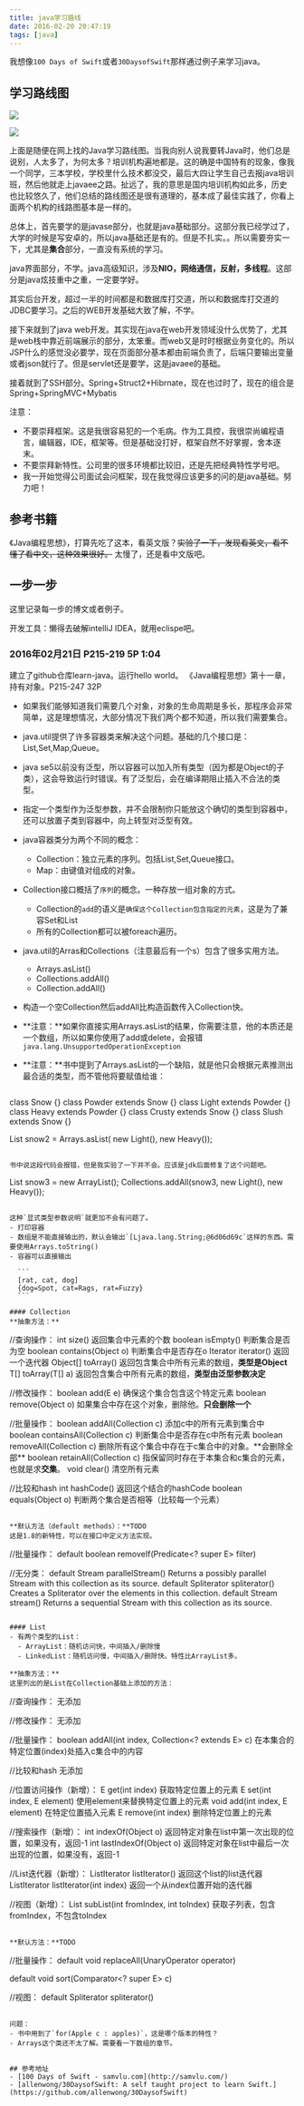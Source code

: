 ```yaml
---
title: java学习路线
date: 2016-02-20 20:47:19
tags: [java]
---
```


我想像`100 Days of Swift`或者`30DaysofSwift`那样通过例子来学习java。

## 学习路线图

![](/img/java/java-load-map1.jpg)

![](/img/java/java-load-map2.jpg)

上面是随便在网上找的Java学习路线图。当我向别人说我要转Java时，他们总是说别，人太多了，为何太多？培训机构遍地都是。这的确是中国特有的现象，像我一个同学，三本学校，学校里什么技术都没交，最后大四让学生自己去报java培训班，然后他就走上javaee之路。扯远了，我的意思是国内培训机构如此多，历史也比较悠久了，他们总结的路线图还是很有道理的，基本成了最佳实践了，你看上面两个机构的线路图基本是一样的。

总体上，首先要学的是javase部分，也就是java基础部分。这部分我已经学过了，大学的时候是写安卓的，所以java基础还是有的。但是不扎实。。所以需要夯实一下，尤其是**集合**部分，一直没有系统的学习。

java界面部分，不学。java高级知识，涉及**NIO，网络通信，反射，多线程**。这部分是java炫技重中之重，一定要学好。

其实后台开发，超过一半的时间都是和数据库打交道，所以和数据库打交道的JDBC要学习。之后的WEB开发基础大致了解，不学。

接下来就到了java web开发。其实现在java在web开发领域没什么优势了，尤其是web栈中靠近前端展示的部分，太笨重。而web又是时时根据业务变化的。所以JSP什么的感觉没必要学，现在页面部分基本都由前端负责了，后端只要输出变量或者json就行了。但是servlet还是要学，这是javaee的基础。

接着就到了SSH部分。Spring+Struct2+Hibrnate，现在也过时了，现在的组合是Spring+SpringMVC+Mybatis

注意：
- 不要崇拜框架。这是我很容易犯的一个毛病。作为工具控，我很崇尚编程语言，编辑器，IDE，框架等。但是基础没打好，框架自然不好掌握，舍本逐末。
- 不要崇拜新特性。公司里的很多环境都比较旧，还是先把经典特性学号吧。
- 我一开始觉得公司面试会问框架，现在我觉得应该更多的问的是java基础。努力吧！

## 参考书籍
《Java编程思想》，打算先吃了这本，看英文版？~~实验了一下，发现看英文，看不懂了看中文，这种效果很好。~~ 太慢了，还是看中文版吧。

## 一步一步
这里记录每一步的博文或者例子。

开发工具：懒得去破解intelliJ IDEA，就用eclispe吧。

### 2016年02月21日 P215-219 5P 1:04
建立了github仓库learn-java。运行hello world。
《Java编程思想》第十一章，持有对象。P215-247 32P

- 如果我们能够知道我们需要几个对象，对象的生命周期是多长，那程序会非常简单，这是理想情况，大部分情况下我们两个都不知道，所以我们需要集合。
- java.util提供了许多容器类来解决这个问题。基础的几个接口是：List,Set,Map,Queue。
- java se5以前没有泛型，所以容器可以加入所有类型（因为都是Object的子类），这会导致运行时错误。有了泛型后，会在编译期阻止插入不合法的类型。
- 指定一个类型作为泛型参数，并不会限制你只能放这个确切的类型到容器中，还可以放置子类到容器中，向上转型对泛型有效。
- java容器类分为两个不同的概念：
  - Collection：独立元素的序列。包括List,Set,Queue接口。
  - Map：由键值对组成的对象。
- Collection接口概括了`序列`的概念。一种存放一组对象的方式。
  - Collection的`add`的语义是`确保这个Collection包含指定的元素`，这是为了兼容Set和List
  - 所有的Collection都可以被foreach遍历。
- java.util的Arras和Collections（注意最后有一个s）包含了很多实用方法。
  - Arrays.asList()
  - Collections.addAll()
  - Collection.addAll()
- 构造一个空Collection然后addAll比构造函数传入Collection快。
- **注意：**如果你直接实用Arrays.asList的结果，你需要注意，他的本质还是一个数组，所以如果你使用了add或delete，会报错`java.lang.UnsupportedOperationException`
- **注意：**书中提到了Arrays.asList的一个缺陷，就是他只会根据元素推测出最合适的类型，而不管他将要赋值给谁：

  ```
class Snow {}
class Powder extends Snow {}
class Light extends Powder {}
class Heavy extends Powder {}
class Crusty extends Snow {}
class Slush extends Snow {}

List<Snow> snow2 = Arrays.asList(
  new Light(), new Heavy());
  ```

  书中说这段代码会报错，但是我实验了一下并不会。应该是jdk后面修复了这个问题吧。

  ```
  List<Snow> snow3 = new ArrayList<Snow>();
    Collections.addAll(snow3, new Light(), new Heavy());
  ```

  这种`显式类型参数说明`就更加不会有问题了。
- 打印容器
  - 数组是不能直接输出的，默认会输出`[Ljava.lang.String;@6d06d69c`这样的东西。需要使用Arrays.toString()
  - 容器可以直接输出

    ```
    [rat, cat, dog]
    {dog=Spot, cat=Rags, rat=Fuzzy}
    ```

#### Collection
**抽象方法：**

```
//查询操作：
int size()
返回集合中元素的个数
boolean isEmpty()
判断集合是否为空
boolean contains(Object o) 
判断集合中是否存在o
Iterator<E> iterator()
返回一个迭代器
Object[]    toArray()
返回包含集合中所有元素的数组，**类型是Object**
<T> T[] toArray(T[] a)
返回包含集合中所有元素的数组，**类型由泛型参数决定**

//修改操作：
boolean add(E e) 
确保这个集合包含这个特定元素
boolean remove(Object o)
如果集合中存在这个对象，删除他。**只会删除一个**

//批量操作：
boolean addAll(Collection<? extends E> c) 
添加c中的所有元素到集合中
boolean containsAll(Collection<?> c) 
判断集合中是否存在c中所有元素
boolean removeAll(Collection<?> c)
删除所有这个集合中存在于c集合中的对象。**会删除全部**
boolean retainAll(Collection<?> c)
指保留同时存在于本集合和c集合的元素，也就是求**交集**。
void    clear() 
清空所有元素

//比较和hash
int hashCode() 
返回这个结合的hashCode
boolean equals(Object o) 
判断两个集合是否相等（比较每一个元素）
```

**默认方法（default methods）：**TODO
这是1.8的新特性，可以在接口中定义方法实现。

```
//批量操作：
default boolean removeIf(Predicate<? super E> filter)

//无分类：
default Stream<E>   parallelStream()
Returns a possibly parallel Stream with this collection as its source.
default Spliterator<E>  spliterator()
Creates a Spliterator over the elements in this collection.
default Stream<E>   stream()
Returns a sequential Stream with this collection as its source.
```

#### List
- 有两个类型的List：
  - ArrayList：随机访问快，中间插入/删除慢
  - LinkedList：随机访问慢，中间插入/删除快。特性比ArrayList多。

**抽象方法：**
这里列出的是List在Collection基础上添加的方法：

```
//查询操作：
无添加

//修改操作：
无添加

//批量操作：
boolean addAll(int index, Collection<? extends E> c)
在本集合的特定位置(index)处插入c集合中的内容

//比较和hash
无添加

//位置访问操作（新增）：
E get(int index)
获取特定位置上的元素
E set(int index, E element)
使用element来替换特定位置上的元素
void add(int index, E element)
在特定位置插入元素
E remove(int index)
删除特定位置上的元素

//搜索操作（新增）：
int indexOf(Object o)
返回特定对象在list中第一次出现的位置，如果没有，返回-1
int lastIndexOf(Object o)
返回特定对象在list中最后一次出现的位置，如果没有，返回-1

//List迭代器（新增）：
ListIterator<E> listIterator()
返回这个list的list迭代器
ListIterator<E> listIterator(int index)
返回一个从index位置开始的迭代器

//视图（新增）：
List<E> subList(int fromIndex, int toIndex)
获取子列表，包含fromIndex，不包含toIndex
```

**默认方法：**TODO

```
//批量操作：
default void replaceAll(UnaryOperator<E> operator)

default void sort(Comparator<? super E> c)

//视图：
default Spliterator<E> spliterator()
```

问题：
- 书中用到了`for(Apple c : apples)`，这是哪个版本的特性？
- Arrays这个类还不太了解。需要看一下数组的章节。


## 参考地址
- [100 Days of Swift - samvlu.com](http://samvlu.com/)
- [allenwong/30DaysofSwift: A self taught project to learn Swift.](https://github.com/allenwong/30DaysofSwift)